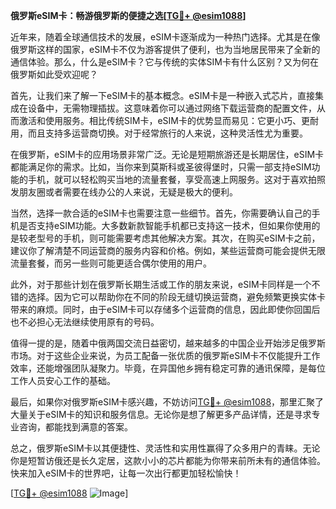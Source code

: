 **俄罗斯eSIM卡：畅游俄罗斯的便捷之选[[TG💪+ @esim1088](https://t.me/s/esim1088)]**

近年来，随着全球通信技术的发展，eSIM卡逐渐成为一种热门选择。尤其是在像俄罗斯这样的国家，eSIM卡不仅为游客提供了便利，也为当地居民带来了全新的通信体验。那么，什么是eSIM卡？它与传统的实体SIM卡有什么区别？又为何在俄罗斯如此受欢迎呢？

首先，让我们来了解一下eSIM卡的基本概念。eSIM卡是一种嵌入式芯片，直接集成在设备中，无需物理插拔。这意味着你可以通过网络下载运营商的配置文件，从而激活和使用服务。相比传统SIM卡，eSIM卡的优势显而易见：它更小巧、更耐用，而且支持多运营商切换。对于经常旅行的人来说，这种灵活性尤为重要。

在俄罗斯，eSIM卡的应用场景非常广泛。无论是短期旅游还是长期居住，eSIM卡都能满足你的需求。比如，当你来到莫斯科或圣彼得堡时，只需一部支持eSIM功能的手机，就可以轻松购买当地的流量套餐，享受高速上网服务。这对于喜欢拍照发朋友圈或者需要在线办公的人来说，无疑是极大的便利。

当然，选择一款合适的eSIM卡也需要注意一些细节。首先，你需要确认自己的手机是否支持eSIM功能。大多数新款智能手机都已支持这一技术，但如果你使用的是较老型号的手机，则可能需要考虑其他解决方案。其次，在购买eSIM卡之前，建议你了解清楚不同运营商的服务内容和价格。例如，某些运营商可能会提供无限流量套餐，而另一些则可能更适合偶尔使用的用户。

此外，对于那些计划在俄罗斯长期生活或工作的朋友来说，eSIM卡同样是一个不错的选择。因为它可以帮助你在不同的阶段无缝切换运营商，避免频繁更换实体卡带来的麻烦。同时，由于eSIM卡可以存储多个运营商的信息，因此即使你回国后也不必担心无法继续使用原有的号码。

值得一提的是，随着中俄两国交流日益密切，越来越多的中国企业开始涉足俄罗斯市场。对于这些企业来说，为员工配备一张优质的俄罗斯eSIM卡不仅能提升工作效率，还能增强团队凝聚力。毕竟，在异国他乡拥有稳定可靠的通讯保障，是每位工作人员安心工作的基础。

最后，如果你对俄罗斯eSIM卡感兴趣，不妨访问[TG💪+ @esim1088](https://t.me/s/esim1088)，那里汇聚了大量关于eSIM卡的知识和服务信息。无论你是想了解更多产品详情，还是寻求专业咨询，都能找到满意的答案。

总之，俄罗斯eSIM卡以其便捷性、灵活性和实用性赢得了众多用户的青睐。无论你是短暂访俄还是长久定居，这款小小的芯片都能为你带来前所未有的通信体验。快来加入eSIM卡的世界吧，让每一次出行都更加轻松愉快！

[[TG💪+ @esim1088](https://t.me/s/esim1088) ![Image](https://i.postimg.cc/4NQfJmqS/Snipaste-2025-05-13-00-14-12.png)]